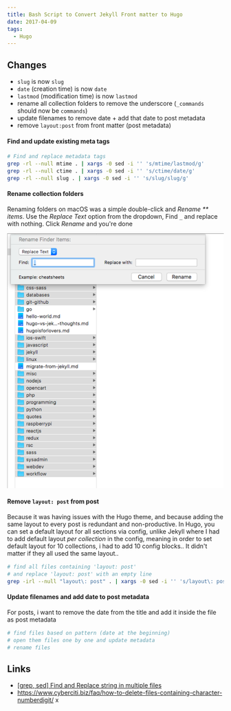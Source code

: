 ```yaml
---
title: Bash Script to Convert Jekyll Front matter to Hugo
date: 2017-04-09
tags:
  - Hugo
---
```


## Changes

- `slug` is now `slug`
- `date` (creation time) is now `date`
- `lastmod` (modification time) is now `lastmod`
- rename all collection folders to remove the underscore (`_commands` should now be `commands`)
- update filenames to remove date + add that date to post metadata
- remove `layout:post` from front matter (post metadata)

#### Find and update existing meta tags

```bash
# Find and replace metadata tags
grep -rl --null mtime . | xargs -0 sed -i '' 's/mtime/lastmod/g'
grep -rl --null ctime . | xargs -0 sed -i '' 's/ctime/date/g'
grep -rl --null slug . | xargs -0 sed -i '' 's/slug/slug/g'
```

#### Rename collection folders

Renaming folders on macOS was a simple double-click and _Rename \*\* items_. Use the _Replace Text_ option from the dropdown, Find `_` and replace with nothing. Click _Rename_ and you're done

![Batch rename folders on macOS](./images/rename-jekyll-collection-folders-remove-underscore.png)

#### Remove `layout: post` from post

Because it was having issues with the Hugo theme, and because adding the same layout to every post is redundant and non-productive. In Hugo, you can set a default layout for all sections via config, unlike Jekyll where I had to add default layout _per collection_ in the config, meaning in order to set default layout for 10 collections, i had to add 10 config blocks.. It didn't matter if they all used the same layout..

```bash
# find all files containing 'layout: post'
# and replace 'layout: post' with an empty line
grep -irl --null "layout\: post" . | xargs -0 sed -i '' 's/layout\: post//g'

```

#### Update filenames and add date to post metadata

For posts, i want to remove the date from the title and add it inside the file as post metadata

```bash
# find files based on pattern (date at the beginning)
# open them files one by one and update metadata
# rename files
```

## Links

- [[grep, sed] Find and Replace string in multiple files](http://tldrdevnotes.com/commands/%5Bgrep,%20sed%5D%20Find%20and%20Replace%20string%20in%20multiple%20files.html)
- https://www.cyberciti.biz/faq/how-to-delete-files-containing-character-numberdigit/
  x

